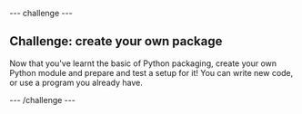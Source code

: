 --- challenge ---

## Challenge: create your own package

Now that you've learnt the basic of Python packaging, create your own Python module and prepare and test a setup for it! You can write new code, or use a program you already have.

--- /challenge ---
